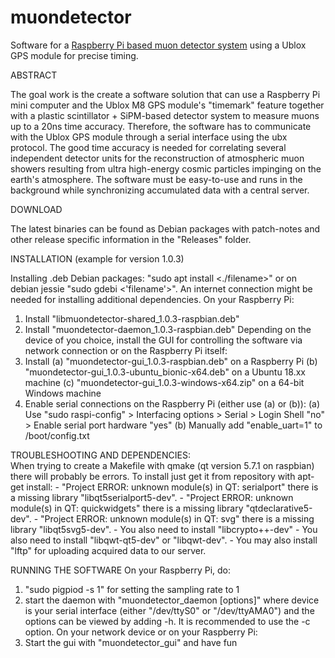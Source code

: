 # muondetector
Software for a [Raspberry Pi based muon detector system](https://balu.physik.uni-giessen.de:8081/mediawiki/index.php) using a Ublox GPS module for precise timing.

ABSTRACT

The goal work is the create a software solution that can use a Raspberry Pi mini computer and the Ublox M8 GPS module's "timemark" feature together with a plastic scintillator + SiPM-based detector system to measure muons up to a 20ns time accuracy. Therefore, the software has to communicate with the Ublox GPS module through a serial interface using the ubx protocol. The good time accuracy is needed for correlating several independent detector units for the reconstruction of atmospheric muon showers resulting from ultra high-energy cosmic particles impinging on the earth's atmosphere. The software must be easy-to-use and runs in the background while synchronizing accumulated data with a central server.

DOWNLOAD

The latest binaries can be found as Debian packages with patch-notes and other release specific information in the "Releases" folder.

INSTALLATION (example for version 1.0.3)

Installing .deb Debian packages: "sudo apt install <./filename>" or on debian jessie "sudo gdebi <'filename'>". An internet connection might be needed for installing additional dependencies.
On your Raspberry Pi:
1. Install "libmuondetector-shared_1.0.3-raspbian.deb" 
2. Install "muondetector-daemon_1.0.3-raspbian.deb"
Depending on the device of you choice, install the GUI for controlling the software via network connection or on the Raspberry Pi itself:
3. Install 
      (a) "muondetector-gui_1.0.3-raspbian.deb" on a Raspberry Pi
      (b) "muondetector-gui_1.0.3-ubuntu_bionic-x64.deb" on a Ubuntu 18.xx machine 
      (c) "muondetector-gui_1.0.3-windows-x64.zip" on a 64-bit Windows machine 
4. Enable serial connections on the Raspberry Pi (either use (a) or (b)):
      (a) Use "sudo raspi-config" > Interfacing options > Serial > Login Shell "no" > Enable serial port hardware "yes"
      (b) Manually add "enable_uart=1" to /boot/config.txt

TROUBLESHOOTING AND DEPENDENCIES:  
When trying to create a Makefile with qmake (qt version 5.7.1 on raspbian) there will probably be errors. To install just get it from repository with apt-get install:
      - "Project ERROR: unknown module(s) in QT: serialport" there is a missing library "libqt5serialport5-dev".
      - "Project ERROR: unknown module(s) in QT: quickwidgets" there is a missing library "qtdeclarative5-dev".
      - "Project ERROR: unknown module(s) in QT: svg" there is a missing library "libqt5svg5-dev".
      - You also need to install "libcrypto++-dev"
      - You also need to install "libqwt-qt5-dev" or "libqwt-dev".
      - You may also install "lftp" for uploading acquired data to our server.

RUNNING THE SOFTWARE
On your Raspberry Pi, do:
1. "sudo pigpiod -s 1" for setting the sampling rate to 1
2. start the daemon with "muondetector_daemon <device> [options]" where device is your serial interface (either "/dev/ttyS0" or "/dev/ttyAMA0") and the options can be viewed by adding -h. It is recommended to use the -c option.
On your network device or on your Raspberry Pi: 
3. Start the gui with "muondetector_gui" and have fun

